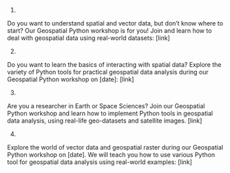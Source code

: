 1.
Do you want to understand spatial and vector data, but don’t know where to start? Our Geospatial Python workshop is for you!
Join and learn how to deal with geospatial data using real-world datasets: [link]

2.
Do you want to learn the basics of interacting with spatial data?
Explore the variety of Python tools for practical geospatial data analysis during our Geospatial Python workshop on [date]: [link]

3.
Are you a researcher in Earth or Space Sciences? Join our Geospatial Python workshop and learn how to implement Python tools in geospatial data analysis, 
using real-life geo-datasets and satellite images. [link]

4.
Explore the world of vector data and geospatial raster during our Geospatial Python workshop on [date]. 
We will teach you how to use various Python tool for geospatial data analysis using real-world examples: [link]
